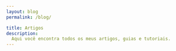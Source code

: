 ```yaml
---
layout: blog
permalink: /blog/

title: Artigos
description:
  Aqui você encontra todos os meus artigos, guias e tutoriais. 
---
```

